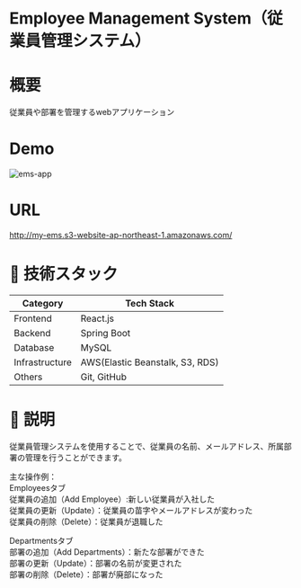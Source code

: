 # Employee Management System（従業員管理システム）
# 概要
従業員や部署を管理するwebアプリケーション
　　　　
    
# Demo
![ems-app](https://github.com/zakzackr/employee-management-system/assets/100734822/758f48fe-e025-4c0c-8551-7e41ccf41f4c)

# URL
http://my-ems.s3-website-ap-northeast-1.amazonaws.com/

       
# 💾 技術スタック
| Category | Tech Stack |
| ---- | ---- |
| Frontend | React.js |
| Backend | Spring Boot |
| Database | MySQL |
| Infrastructure | AWS(Elastic Beanstalk, S3, RDS) |
| Others | Git, GitHub |


# 📝 説明
従業員管理システムを使用することで、従業員の名前、メールアドレス、所属部署の管理を行うことができます。

主な操作例：    
Employeesタブ    
従業員の追加（Add Employee）:新しい従業員が入社した    
従業員の更新（Update）：従業員の苗字やメールアドレスが変わった    
従業員の削除（Delete）：従業員が退職した     
    
Departmentsタブ    
部署の追加（Add Departments）：新たな部署ができた    
部署の更新（Update）：部署の名前が変更された    
部署の削除（Delete）：部署が廃部になった    
    
